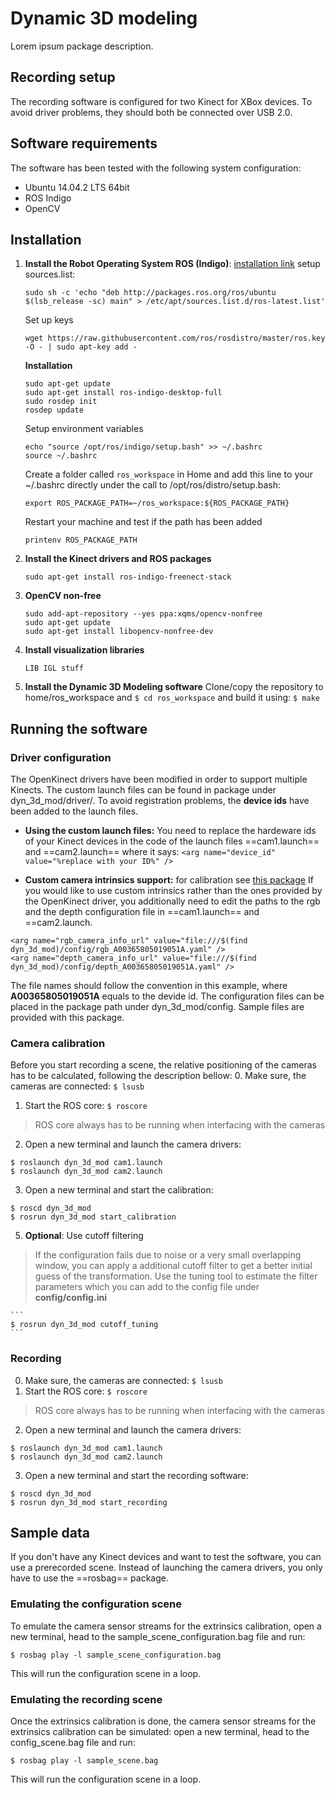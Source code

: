 # Dynamic 3D modeling

Lorem ipsum package description.

## Recording setup
The recording software is configured for two Kinect for XBox devices.
To avoid driver problems, they should both be connected over USB 2.0.

## Software requirements
The software has been tested with the following system configuration:
- Ubuntu 14.04.2 LTS 64bit
- ROS Indigo
- OpenCV

## Installation

1. **Install the Robot Operating System ROS (Indigo)**: [installation link](http://wiki.ros.org/indigo/Installation/Ubuntu)
    setup sources.list:
    ```
    sudo sh -c 'echo "deb http://packages.ros.org/ros/ubuntu $(lsb_release -sc) main" > /etc/apt/sources.list.d/ros-latest.list'
    ```
    Set up keys
    ```
    wget https://raw.githubusercontent.com/ros/rosdistro/master/ros.key -O - | sudo apt-key add -
    ```
    **Installation**
    ```
    sudo apt-get update
    sudo apt-get install ros-indigo-desktop-full
    sudo rosdep init
    rosdep update
    ```
    Setup environment variables
    ```
    echo "source /opt/ros/indigo/setup.bash" >> ~/.bashrc
    source ~/.bashrc
    ```
    Create a folder called `ros_workspace` in Home and add this line to your ~/.bashrc directly under the call to /opt/ros/distro/setup.bash:
    ```
    export ROS_PACKAGE_PATH=~/ros_workspace:${ROS_PACKAGE_PATH}
    ```
    Restart your machine and test if the path has been added
    ```
    printenv ROS_PACKAGE_PATH
    ```

2. **Install the Kinect drivers and ROS packages**
    ```
    sudo apt-get install ros-indigo-freenect-stack 
    ```
3. **OpenCV non-free**
    ```
    sudo add-apt-repository --yes ppa:xqms/opencv-nonfree
    sudo apt-get update 
    sudo apt-get install libopencv-nonfree-dev
    ```
4. **Install visualization libraries**
    ```
    LIB IGL stuff
    ```
5. **Install the Dynamic 3D Modeling software**
	Clone/copy the repository to home/ros_workspace and `$ cd ros_workspace` and build it using: `$ make`


## Running the software

### Driver configuration
The OpenKinect drivers have been modified in order to support multiple Kinects. The custom launch files can be found in package under dyn_3d_mod/driver/.
To avoid registration problems, the **device ids** have been added to the launch files.

- **Using the custom launch files:**
You need to replace the hardeware ids of your Kinect devices in the code of the launch files ==cam1.launch== and ==cam2.launch== where it says:
`<arg name="device_id" value="%replace with your ID%" />`

- **Custom camera intrinsics support:** for calibration see [this package](http://wiki.ros.org/camera_calibration)
	If you would like to use custom intrinsics rather than the ones provided by the OpenKinect driver, you additionally need to edit the paths to the rgb and the depth configuration file in ==cam1.launch== and ==cam2.launch.
```
<arg name="rgb_camera_info_url" value="file:///$(find dyn_3d_mod)/config/rgb_A00365805019051A.yaml" />
<arg name="depth_camera_info_url" value="file:///$(find dyn_3d_mod)/config/depth_A00365805019051A.yaml" />
```
The file names should follow the convention in this example, where **A00365805019051A** equals to the devide id. The configuration files can be placed in the package path under dyn_3d_mod/config. Sample files are provided with this package.

### Camera calibration
Before you start recording a scene, the relative positioning of the cameras has to be calculated, following the description bellow:
0. Make sure, the cameras are connected: ``$ lsusb``
1. Start the ROS core: ``$ roscore``
> ROS core always has to be running when interfacing with the cameras
2. Open a new terminal and launch the camera drivers:
```
$ roslaunch dyn_3d_mod cam1.launch
$ roslaunch dyn_3d_mod cam2.launch
```
3. Open a new terminal and start the calibration:
```
$ roscd dyn_3d_mod
$ rosrun dyn_3d_mod start_calibration
```
5. **Optional**: Use cutoff filtering
> If the configuration fails due to noise or a very small overlapping window, you can apply a additional cutoff filter to get a better initial guess of the transformation. Use the tuning tool to estimate the filter parameters which you can add to the config file under **config/config.ini**

    ```
    $ rosrun dyn_3d_mod cutoff_tuning
    ```


### Recording
0. Make sure, the cameras are connected: ``$ lsusb``
1. Start the ROS core: ``$ roscore``
> ROS core always has to be running when interfacing with the cameras
2. Open a new terminal and launch the camera drivers:
```
$ roslaunch dyn_3d_mod cam1.launch
$ roslaunch dyn_3d_mod cam2.launch
```
3. Open a new terminal and start the recording software:
```
$ roscd dyn_3d_mod
$ rosrun dyn_3d_mod start_recording
```


## Sample data
If you don't have any Kinect devices and want to test the software, you can use a prerecorded scene.
Instead of launching the camera drivers, you only have to use the ==rosbag== package.

### Emulating the configuration scene
To emulate the camera sensor streams for the extrinsics calibration, open a new terminal, head to the sample_scene_configuration.bag file and run:
```
$ rosbag play -l sample_scene_configuration.bag
```
This will run the configuration scene in a loop.

### Emulating the recording scene
Once the extrinsics calibration is done, the camera sensor streams for the extrinsics calibration can be simulated: open a new terminal, head to the config_scene.bag file and run:
```
$ rosbag play -l sample_scene.bag
```
This will run the configuration scene in a loop.


